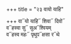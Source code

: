 +++
title = "२३ वायो याहि"

+++
वा᳓यो याहि᳓ शिवा᳓ दिवो᳓  
व᳓हस्वा सु᳓ सुअ᳓श्वियम्  
व᳓हस्व महः᳓ पृथुप᳓क्षसा र᳓थे